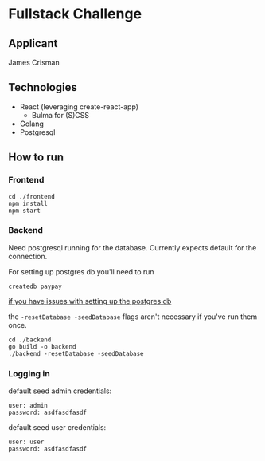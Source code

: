 # Fullstack Challenge

## Applicant

James Crisman

## Technologies

- React (leveraging create-react-app)
  - Bulma for (S)CSS
- Golang
- Postgresql

## How to run

### Frontend

```
cd ./frontend
npm install
npm start
```

### Backend

Need postgresql running for the database. Currently expects default for the connection.

For setting up postgres db you'll need to run

```
createdb paypay
```

[if you have issues with setting up the postgres db](https://www.postgresql.org/docs/10/tutorial-createdb.html)

the `-resetDatabase -seedDatabase` flags aren't necessary if you've run them once.

```
cd ./backend
go build -o backend
./backend -resetDatabase -seedDatabase
```

### Logging in

default seed admin credentials:
```
user: admin
password: asdfasdfasdf
```
default seed user credentials:
```
user: user
password: asdfasdfasdf
```